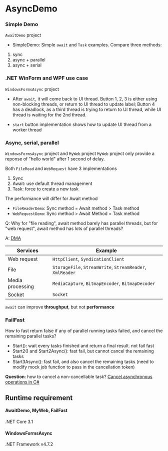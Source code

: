 # AsyncDemo


### Simple Demo

`AwaitDemo` project

* SimpleDemo: Simple `await` and `Task` examples. Compare three methods: 

1. sync
2. async + parallel
3. async + serial

### .NET WinForm and WPF use case

`WindowsFormsAsync` project

* After `await`, it will come back to UI thread.
Button 1, 2, 3 is either using non-blocking threads, or return to UI thread to update label;
Button 4 has a deadlock, as a third thread is trying to return to UI thread, while UI thread is waiting for the 2nd thread.

* `start` button implementation shows how to update UI thread from a worker thread

### Async, serial, parallel

`WindowsFormsAsync` project and `MyWeb` project
`MyWeb` project only provide a reponse of "hello world" after 1 second of delay.

Both `FileRead` and `WebRequest` have 3 implementations

1. Sync
2. Await: use default thread management
3. Task: force to create a new task

The performance will differ for Await method
* `FileReaderDemo`: Sync method = Await method > Task method
* `WebRequestDemo`: Sync method > Await Method = Task method

Q: Why for "file reading", await method barely has parallel threads, but for "web request", await method has lots of parallel threads?

A: [DMA](https://docs.microsoft.com/en-us/windows-hardware/drivers/kernel/dma-programming-techniques)

| Services| Example |
| ------ | ------ |
| Web request | `HttpClient`, `SyndicationClient` |
| File | `StorageFile`, `StreamWrite`, `StreamReader`, `XmlReader` |
| Media processing| `MediaCapture`, `BitmapEncoder`, `BitmapDecoder` |
| Socket | `Socket` | 

`await` can improve **throughput**, but not **performance**

### FailFast
How to fast return false if any of parallel running tasks failed, and cancel the remaining parallel tasks?
* Start(): wait every tasks finished and return a final result. not fail fast
* Start2() and Start2Async(): fast fail, but cannot cancel the remaining tasks
* Start3Async(): fast fail, and also cancel the remaining tasks (need to modify mock job function to pass in the cancellation token)

**Question**: how to cancel a non-cancellable task?
[Cancel asynchronous operations in C#](https://johnthiriet.com/cancel-asynchronous-operation-in-csharp/) 


## Runtime requirement

#### AwaitDemo, MyWeb, FailFast
.NET Core 3.1

#### WindowsFormsAsync
.NET Framework v4.7.2


